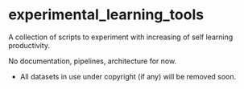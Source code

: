 # experimental_learning_tools
A collection of scripts to experiment with increasing of self learning productivity.

No documentation, pipelines, architecture for now.

* All datasets in use under copyright (if any) will be removed soon.
